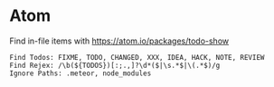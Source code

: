 # Atom
Find in-file items with https://atom.io/packages/todo-show
```
Find Todos: FIXME, TODO, CHANGED, XXX, IDEA, HACK, NOTE, REVIEW
Find Rejex: /\b(${TODOS})[:;.,]?\d*($|\s.*$|\(.*$)/g
Ignore Paths: .meteor, node_modules
```
